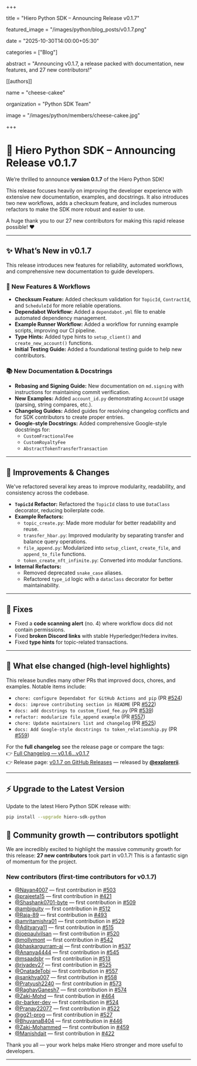 +++

title          = "Hiero Python SDK – Announcing Release v0.1.7"

featured_image = "/images/python/blog_posts/v0.1.7.png"

date           = "2025-10-30T14:00:00+05:30"

categories     = ["Blog"]

abstract       = "Announcing v0.1.7, a release packed with documentation, new features, and 27 new contributors!"

[[authors]]

  name         = "cheese-cakee"
  
  organization = "Python SDK Team"
  
  image        = "/images/python/members/cheese-cakee.jpg"
  
+++

# 🚀 Hiero Python SDK – Announcing Release v0.1.7

We’re thrilled to announce **version 0.1.7** of the Hiero Python SDK!

This release focuses heavily on improving the developer experience with extensive new documentation, examples, and docstrings. It also introduces two new workflows, adds a checksum feature, and includes numerous refactors to make the SDK more robust and easier to use.

A huge thank you to our 27 new contributors for making this rapid release possible! ❤️

---

## ✨ What’s New in v0.1.7

This release introduces new features for reliability, automated workflows, and comprehensive new documentation to guide developers.

### 🧾 New Features & Workflows
- **Checksum Feature:** Added checksum validation for `TopicId`, `ContractId`, and `ScheduleId` for more reliable operations.
- **Dependabot Workflow:** Added a `dependabot.yml` file to enable automated dependency management.
- **Example Runner Workflow:** Added a workflow for running example scripts, improving our CI pipeline.
- **Type Hints:** Added type hints to `setup_client()` and `create_new_account()` functions.
- **Initial Testing Guide:** Added a foundational testing guide to help new contributors.

### 📚 New Documentation & Docstrings
- **Rebasing and Signing Guide:** New documentation on `md.signing` with instructions for maintaining commit verification.
- **New Examples:** Added `account_id.py` demonstrating `AccountId` usage (parsing, string compares, etc.).
- **Changelog Guides:** Added guides for resolving changelog conflicts and for SDK contributors to create proper entries.
- **Google-style Docstrings:** Added comprehensive Google-style docstrings for:
  - `CustomFractionalFee`
  - `CustomRoyaltyFee`
  - `AbstractTokenTransferTransaction`

---

## 🔄 Improvements & Changes
We've refactored several key areas to improve modularity, readability, and consistency across the codebase.

- **`TopicId` Refactor:** Refactored the `TopicId` class to use `DataClass` decorator, reducing boilerplate code.
- **Example Refactors:**
  - `topic_create.py`: Made more modular for better readability and reuse.
  - `transfer_hbar.py`: Improved modularity by separating transfer and balance query operations.
  - `file_append.py`: Modularized into `setup_client`, `create_file`, and `append_to_file` functions.
  - `token_create_nft_infinite.py`: Converted into modular functions.
- **Internal Refactors:**
  - Removed deprecated `snake_case` aliases.
  - Refactored `type_id` logic with a `dataclass` decorator for better maintainability.

---

## 🐞 Fixes
- Fixed a **code scanning alert** (no. 4) where workflow docs did not contain permissions.
- Fixed **broken Discord links** with stable Hyperledger/Hedera invites.
- Fixed **type hints** for topic-related transactions.

---

## 📌 What else changed (high-level highlights)

This release bundles many other PRs that improved docs, chores, and examples. Notable items include:
- `chore: configure Dependabot for GitHub Actions and pip` (PR [#524](https://github.com/hiero-ledger/hiero-sdk-python/pull/524))
- `docs: improve contributing section in README` (PR [#522](https://github.com/hiero-ledger/hiero-sdk-python/pull/522))
- `docs: add docstrings to custom_fixed_fee.py` (PR [#539](https://github.com/hiero-ledger/hiero-sdk-python/pull/539))
- `refactor: modularize file_append example` (PR [#557](https://github.com/hiero-ledger/hiero-sdk-python/pull/557))
- `chore: Update maintainers list and changelog` (PR [#525](https://github.com/hiero-ledger/hiero-sdk-python/pull/525))
- `docs: Add Google-style docstrings to token_relationship.py` (PR [#559](https://github.com/hiero-ledger/hiero-sdk-python/pull/559))

For the **full changelog** see the release page or compare the tags:  
👉 [Full Changelog — v0.1.6...v0.1.7](https://github.com/hiero-ledger/hiero-sdk-python/compare/v0.1.6...v0.1.7)  
👉 Release page: [v0.1.7 on GitHub Releases](https://github.com/hiero-ledger/hiero-sdk-python/releases/tag/v0.1.7) — released by **[@explorerii](https://github.com/explorerii)**.

---
## ⚡ Upgrade to the Latest Version

Update to the latest Hiero Python SDK release with:

```bash
pip install --upgrade hiero-sdk-python
```



## 🙌 Community growth — contributors spotlight

We are incredibly excited to highlight the massive community growth for this release: **27 new contributors** took part in v0.1.7! This is a fantastic sign of momentum for the project.

### New contributors (first-time contributors for v0.1.7)
- [@Nayan4007](https://github.com/Nayan4007) — first contribution in [#503](https://github.com/hiero-ledger/hiero-sdk-python/pull/503)
- [@prajeeta15](https://github.com/prajeeta15) — first contribution in [#421](https://github.com/hiero-ledger/hiero-sdk-python/pull/421)
- [@Shashank0701-byte](https://github.com/Shashank0701-byte) — first contribution in [#509](https://github.com/hiero-ledger/hiero-sdk-python/pull/509)
- [@ambiguity](https://github.com/ambiguity) — first contribution in [#512](https://github.com/hiero-ledger/hiero-sdk-python/pull/512)
- [@Raja-89](https://github.com/Raja-89) — first contribution in [#493](https://github.com/hiero-ledger/hiero-sdk-python/pull/493)
- [@amritamishra01](https://github.com/amritamishra01) — first contribution in [#529](https://github.com/hiero-ledger/hiero-sdk-python/pull/529)
- [@Adityarya11](https://github.com/Adityarya11) — first contribution in [#515](https://github.com/hiero-ledger/hiero-sdk-python/pull/515)
- [@joepaulvilsan](https://github.com/joepaulvilsan) — first contribution in [#520](https://github.com/hiero-ledger/hiero-sdk-python/pull/520)
- [@mollymont](https://github.com/mollymont) — first contribution in [#542](https://github.com/hiero-ledger/hiero-sdk-python/pull/542)
- [@bhaskargurram-ai](https://github.com/bhaskargurram-ai) — first contribution in [#537](https://github.com/hiero-ledger/hiero-sdk-python/pull/537)
- [@Ananya4444](https://github.com/Ananya4444) — first contribution in [#545](https://github.com/hiero-ledger/hiero-sdk-python/pull/545)
- [@msaadsbr](https://github.com/msaadsbr) — first contribution in [#513](https://github.com/hiero-ledger/hiero-sdk-python/pull/513)
- [@riyadev27](https://github.com/riyadev27) — first contribution in [#525](https://github.com/hiero-ledger/hiero-sdk-python/pull/525)
- [@OnatadeTobi](https://github.com/OnatadeTobi) — first contribution in [#557](https://github.com/hiero-ledger/hiero-sdk-python/pull/557)
- [@sankhya007](https://github.com/sankhya007) — first contribution in [#558](https://github.com/hiero-ledger/hiero-sdk-python/pull/558)
- [@Pratyush2240](https://github.com/Pratyush2240) — first contribution in [#573](https://github.com/hiero-ledger/hiero-sdk-python/pull/573)
- [@RaghavGanesh7](https://github.com/RaghavGanesh7) — first contribution in [#574](https://github.com/hiero-ledger/hiero-sdk-python/pull/574)
- [@Zaki-Mohd](https://github.com/Zaki-Mohd) — first contribution in [#464](https://github.com/hiero-ledger/hiero-sdk-python/pull/464)
- [@r-barker-dev](https://github.com/r-barker-dev) — first contribution in [#524](https://github.com/hiero-ledger/hiero-sdk-python/pull/524)
- [@Pranay22077](https://github.com/Pranay22077) — first contribution in [#522](https://github.com/hiero-ledger/hiero-sdk-python/pull/522)
- [@gg21-prog](https://github.com/gg21-prog) — first contribution in [#527](https://github.com/hiero-ledger/hiero-sdk-python/pull/527)
- [@BhuvanaB404](https://github.com/BhuvanaB404) — first contribution in [#446](https://github.com/hiero-ledger/hiero-sdk-python/pull/446)
- [@Zaki-Mohammed](https://github.com/Zaki-Mohammed) — first contribution in [#459](https://github.com/hiero-ledger/hiero-sdk-python/pull/459)
- [@Manishdait](https://github.com/Manishdait) — first contribution in [#422](https://github.com/hiero-ledger/hiero-sdk-python/pull/422)

Thank you all — your work helps make Hiero stronger and more useful to developers.

---
